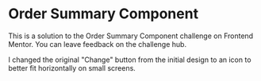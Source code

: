 # Order Summary Component

This is a solution to the Order Summary Component challenge on Frontend Mentor. You can leave feedback on the challenge hub.

I changed the original "Change" button from the initial design to an icon to better fit horizontally on small screens.
